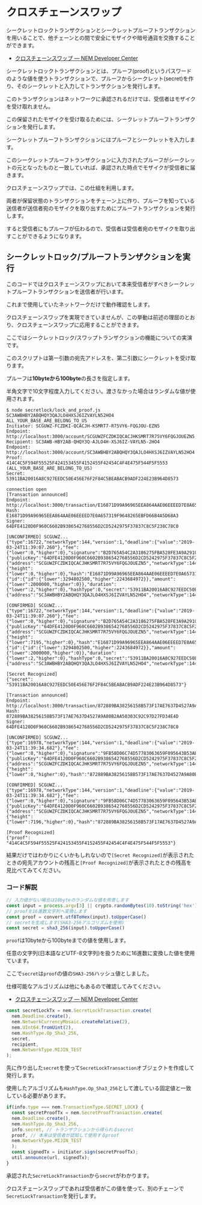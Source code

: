 # クロスチェーンスワップ

シークレットロックトランザクションとシークレットプルーフトランザクションを用いることで、他チェーンとの間で安全にモザイクや暗号通貨を交換することができます。

- [クロスチェーンスワップ — NEM Developer Center](https://nemtech.github.io/ja/concepts/cross-chain-swaps.html)

シークレットロックトランザクションとは、プルーフ(proof)というパスワードのような値を使うトランザクションで、プルーフからシークレット(secret)を作り、そのシークレットと入力してトランザクションを発行します。

このトランザクションはネットワークに承認されるだけでは、受信者はモザイクを受け取れません。

この保留されたモザイクを受け取るためには、シークレットプルーフトランザクションを発行します。

シークレットプルーフトランザクションにはプルーフとシークレットを入力します。

このシークレットプルーフトランザクションに入力されたプルーフがシークレットの元となったものと一致していれば、承認された時点でモザイクが受信者に届きます。

クロスチェーンスワップでは、この仕組を利用します。

両者が保留状態のトランザクションをチェーン上に作り、プルーフを知っている送信者が送信者宛のモザイクを取り出すためにプルーフトランザクションを発行します。

すると受信者にもプルーフが伝わるので、受信者は受信者宛のモザイクを取り出すことができるようになります。


## シークレットロック/プルーフトランザクションを実行

このコードではクロスチェーンスワップにおいて本来受信者がすべきシークレットプルーフトランザクションを送信者が行います。

これまで使用していたネットワークだけで動作確認をします。

クロスチェーンスワップを実現できていませんが、この挙動は前述の理屈のとおり、クロスチェーンスワップに応用することができます。

ここではシークレットロック/スワップトランザクションの機能についての実演です。

このスクリプトは第一引数の宛先アドレスを、第二引数にシークレットを受け取ります。

プルーフは**10byteから100byte**の長さを指定します。

半角文字で10文字程度入力してください。渡さなかった場合はランダムな値が使用されます。

```shell
$ node secretlock/lock_and_proof.js SC3AWBHBY2ABQHQY3QAJLO4HXSJ6IZVAYLN52HO4 ALL_YOUR_BASE_ARE_BELONG_TO_US
Initiater: SCGUWZ-FCZDKI-QCACJH-KSMRT7-R75VY6-FQGJOU-EZN5
Endpoint:  http://localhost:3000/account/SCGUWZFCZDKIQCACJHKSMRT7R75VY6FQGJOUEZN5
Recipient: SC3AWB-HBY2AB-QHQY3Q-AJLO4H-XSJ6IZ-VAYLN5-2HO4
Endpoint:  http://localhost:3000/account/SC3AWBHBY2ABQHQY3QAJLO4HXSJ6IZVAYLN52HO4
Proof:     414C4C5F594F55525F424153455F4152455F42454C4F4E475F544F5F5553 (ALL_YOUR_BASE_ARE_BELONG_TO_US)
Secret:    53911BA20016A8C927EEDC50E456E76F2F84C5BEABACB9ADF224E23B964D8573

connection open
[Transaction announced]
Endpoint: http://localhost:3000/transaction/E16871D99A96965EEA864AAE06EEEED7E0A657319F9648265EBFD66B4A5D68A3
Hash:     E16871D99A96965EEA864AAE06EEEED7E0A657319F9648265EBFD66B4A5D68A3
Signer:   64DFE4120D0F960C6602B9386542768556D2CD5242975F37837C8C5F238C78C0

[UNCONFIRMED] SCGUWZ...
{"type":16722,"networkType":144,"version":1,"deadline":{"value":"2019-03-24T11:39:07.260"},"fee":{"lower":0,"higher":0},"signature":"B2D765A54C2A3186275FBA528FE3A9A2910CF84B66F141892F8ED0C77574C3F2B40D62ADF70E8C93C399C3894909C3D14783FD202F103BCDDED03EE407EDE20A","signer":{"publicKey":"64DFE4120D0F960C6602B9386542768556D2CD5242975F37837C8C5F238C78C0","address":{"address":"SCGUWZFCZDKIQCACJHKSMRT7R75VY6FQGJOUEZN5","networkType":144}},"transactionInfo":{"height":{"lower":0,"higher":0},"hash":"E16871D99A96965EEA864AAE06EEEED7E0A657319F9648265EBFD66B4A5D68A3","merkleComponentHash":"E16871D99A96965EEA864AAE06EEEED7E0A657319F9648265EBFD66B4A5D68A3"},"mosaic":{"id":{"id":{"lower":3294802500,"higher":2243684972}},"amount":{"lower":2000000,"higher":0}},"duration":{"lower":2,"higher":0},"hashType":0,"secret":"53911BA20016A8C927EEDC50E456E76F2F84C5BEABACB9ADF224E23B964D8573","recipient":{"address":"SC3AWBHBY2ABQHQY3QAJLO4HXSJ6IZVAYLN52HO4","networkType":144}}

[CONFIRMED] SCGUWZ...
{"type":16722,"networkType":144,"version":1,"deadline":{"value":"2019-03-24T11:39:07.260"},"fee":{"lower":0,"higher":0},"signature":"B2D765A54C2A3186275FBA528FE3A9A2910CF84B66F141892F8ED0C77574C3F2B40D62ADF70E8C93C399C3894909C3D14783FD202F103BCDDED03EE407EDE20A","signer":{"publicKey":"64DFE4120D0F960C6602B9386542768556D2CD5242975F37837C8C5F238C78C0","address":{"address":"SCGUWZFCZDKIQCACJHKSMRT7R75VY6FQGJOUEZN5","networkType":144}},"transactionInfo":{"height":{"lower":7195,"higher":0},"hash":"E16871D99A96965EEA864AAE06EEEED7E0A657319F9648265EBFD66B4A5D68A3","merkleComponentHash":"E16871D99A96965EEA864AAE06EEEED7E0A657319F9648265EBFD66B4A5D68A3"},"mosaic":{"id":{"id":{"lower":3294802500,"higher":2243684972}},"amount":{"lower":2000000,"higher":0}},"duration":{"lower":2,"higher":0},"hashType":0,"secret":"53911BA20016A8C927EEDC50E456E76F2F84C5BEABACB9ADF224E23B964D8573","recipient":{"address":"SC3AWBHBY2ABQHQY3QAJLO4HXSJ6IZVAYLN52HO4","networkType":144}}

[Secret Recognized]
{"secret": "53911BA20016A8C927EEDC50E456E76F2F84C5BEABACB9ADF224E23B964D8573"}

[Transaction announced]
Endpoint: http://localhost:3000/transaction/872889BA38256158B573F17AE7637D4527A9A80B2AA50303C92C97D27FD34E4D
Hash:     872889BA38256158B573F17AE7637D4527A9A80B2AA50303C92C97D27FD34E4D
Signer:   64DFE4120D0F960C6602B9386542768556D2CD5242975F37837C8C5F238C78C0

[UNCONFIRMED] SCGUWZ...
{"type":16978,"networkType":144,"version":1,"deadline":{"value":"2019-03-24T11:39:34.682"},"fee":{"lower":0,"higher":0},"signature":"9FB58D06C74D57783063659F095643B53AB045D207D331BA225EFB07D2EC6DCB3321FC4317C40A3E6A78A93FB9817056BBC225F80834285EDC28E3E764E38703","signer":{"publicKey":"64DFE4120D0F960C6602B9386542768556D2CD5242975F37837C8C5F238C78C0","address":{"address":"SCGUWZFCZDKIQCACJHKSMRT7R75VY6FQGJOUEZN5","networkType":144}},"transactionInfo":{"height":{"lower":0,"higher":0},"hash":"872889BA38256158B573F17AE7637D4527A9A80B2AA50303C92C97D27FD34E4D","merkleComponentHash":"872889BA38256158B573F17AE7637D4527A9A80B2AA50303C92C97D27FD34E4D"},"hashType":0,"secret":"53911BA20016A8C927EEDC50E456E76F2F84C5BEABACB9ADF224E23B964D8573","proof":"414C4C5F594F55525F424153455F4152455F42454C4F4E475F544F5F5553"}

[CONFIRMED] SCGUWZ...
{"type":16978,"networkType":144,"version":1,"deadline":{"value":"2019-03-24T11:39:34.682"},"fee":{"lower":0,"higher":0},"signature":"9FB58D06C74D57783063659F095643B53AB045D207D331BA225EFB07D2EC6DCB3321FC4317C40A3E6A78A93FB9817056BBC225F80834285EDC28E3E764E38703","signer":{"publicKey":"64DFE4120D0F960C6602B9386542768556D2CD5242975F37837C8C5F238C78C0","address":{"address":"SCGUWZFCZDKIQCACJHKSMRT7R75VY6FQGJOUEZN5","networkType":144}},"transactionInfo":{"height":{"lower":7196,"higher":0},"hash":"872889BA38256158B573F17AE7637D4527A9A80B2AA50303C92C97D27FD34E4D","merkleComponentHash":"872889BA38256158B573F17AE7637D4527A9A80B2AA50303C92C97D27FD34E4D"},"hashType":0,"secret":"53911BA20016A8C927EEDC50E456E76F2F84C5BEABACB9ADF224E23B964D8573","proof":"414C4C5F594F55525F424153455F4152455F42454C4F4E475F544F5F5553"}

[Proof Recognized]
{"proof": "414C4C5F594F55525F424153455F4152455F42454C4F4E475F544F5F5553"}
```

結果だけではわかりにくいかもしれないので`[Secret Recognized]`が表示されたときの宛先アカウントの残高と`[Proof Recognized]`が表示されたときの残高を見比べてみてください。


### コード解説

```javascript
// 入力値がない場合は10byteのランダムな値を用意します
const input = process.argv[3] || crypto.randomBytes(10).toString('hex');
// proofを16進数文字列へ変換します
const proof = convert.utf8ToHex(input).toUpperCase()
// secretを生成します(SHA3-256アルゴリズムを使用)
const secret = sha3_256(input).toUpperCase()
```

`proof`は10byteから100byteまでの値を使用します。

任意の文字列(日本語などUTF-8文字列)を扱うために16進数に変換した値を使用ています。

ここで`secret`は`proof`の値の`SHA3-256`ハッシュ値としました。

仕様可能なアルゴリズムは他にもあるので確認してみてください。

- [クロスチェーンスワップ — NEM Developer Center](https://nemtech.github.io/ja/concepts/cross-chain-swaps.html#lockhashalgorithm)

```javascript
const secretLockTx = nem.SecretLockTransaction.create(
  nem.Deadline.create(),
  nem.NetworkCurrencyMosaic.createRelative(2),
  nem.UInt64.fromUint(2),
  nem.HashType.Op_Sha3_256,
  secret,
  recipient,
  nem.NetworkType.MIJIN_TEST
);
```

先に作り出した`secret`を使って`SecretLockTransaction`オブジェクトを作成して発行します。

使用したアルゴリズムも`HashType.Op_Sha3_256`として渡している固定値と一致している必要があります。


```javascript
if(info.type === nem.TransactionType.SECRET_LOCK) {
  const secretProofTx = nem.SecretProofTransaction.create(
  nem.Deadline.create(),
  nem.HashType.Op_Sha3_256,
  info.secret, // トランザクションから得られるsecret
  proof, // 本来は受信者が認知して使用するproof
  nem.NetworkType.MIJIN_TEST
  );
  const signedTx = initiater.sign(secretProofTx);
  util.announce(url, signedTx);
}
```

承認された`SecretLockTransaction`から`secret`がわかります。

クロスチェーンスワップであれば受信者がこの値を使って、別のチェーンで`SecretLockTransaction`を発行します。
